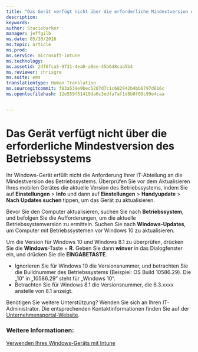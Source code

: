 ```yaml
---
title: "Das Gerät verfügt nicht über die erforderliche Mindestversion des Betriebssystems | Microsoft Intune"
description: 
keywords: 
author: Staciebarker
manager: jeffgilb
ms.date: 05/30/2016
ms.topic: article
ms.prod: 
ms.service: microsoft-intune
ms.technology: 
ms.assetid: 2df6fca5-9731-4ea0-a8ee-45b648caa5b4
ms.reviewer: chrisgre
ms.suite: ems
translationtype: Human Translation
ms.sourcegitcommit: f83a539e9bec5207d7c1c682942b4bb6797d616c
ms.openlocfilehash: 12e559f51419da6c3edfa7af1d8b0f09c99e4caa


---
```



# Das Gerät verfügt nicht über die erforderliche Mindestversion des Betriebssystems

Ihr Windows-Gerät erfüllt nicht die Anforderung Ihrer IT-Abteilung an die Mindestversion des Betriebssystems. Überprüfen Sie vor dem Aktualisieren Ihres mobilen Gerätes die aktuelle Version des Betriebssystems, indem Sie auf **Einstellungen** &gt; **Info** und dann auf **Einstellungen** &gt; **Handyupdate** &gt; **Nach Updates suchen** tippen, um das Gerät zu aktualisieren.

Bevor Sie den Computer aktualisieren, suchen Sie nach **Betriebssystem**, und befolgen Sie die Aufforderungen, um die aktuelle Betriebssystemversion zu ermitteln. Suchen Sie nach **Windows-Updates**, um Computer mit Betriebssystemen vor Windows 10 zu aktualisieren.

Um die Version für Windows 10 und Windows 8.1 zu überprüfen, drücken Sie die **Windows**-Taste + **R**. Geben Sie dann **winver** in das Dialogfenster ein, und drücken Sie die **EINGABETASTE**.

- Ignorieren Sie für Windows 10 die Versionsnummer, und betrachten Sie die Buildnummer des Betriebssystems (Beispiel: OS Build 10586.29). Die „10“ in „10586.29“ steht für „Windows 10“.
- Betrachten Sie für Windows 8.1 die Versionsnummer, die 6.3.xxxx anstelle von 8.1 anzeigt.

Benötigen Sie weitere Unterstützung? Wenden Sie sich an Ihren IT-Administrator. Die entsprechenden Kontaktinformationen finden Sie auf der [Unternehmensportal-Website](http://portal.manage.microsoft.com).

### Weitere Informationen:
[Verwenden Ihres Windows-Geräts mit Intune](using-your-windows-device-with-intune.md)


<!--HONumber=Jul16_HO1-->


